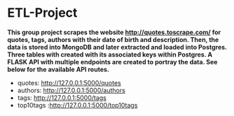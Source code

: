 # ETL-Project

**This group project scrapes the website http://quotes.toscrape.com/ for quotes, tags, authors with their date of birth and description. Then, the data is stored into MongoDB and later extracted and loaded into Postgres. Three tables with created with its associated keys within Postgres. A FLASK API with multiple endpoints are created to portray the data. See below for the available API routes.**

  * quotes:    http://127.0.0.1:5000/quotes
  * authors:   http://127.0.0.1:5000/authors
  * tags:      http://127.0.0.1:5000/tags
  * top10tags :http://127.0.0.1:5000/top10tags
